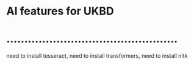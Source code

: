 # AI features for UKBD
# ................................................

need to install tesseract, 
need to install transformers,
need to install nltk

